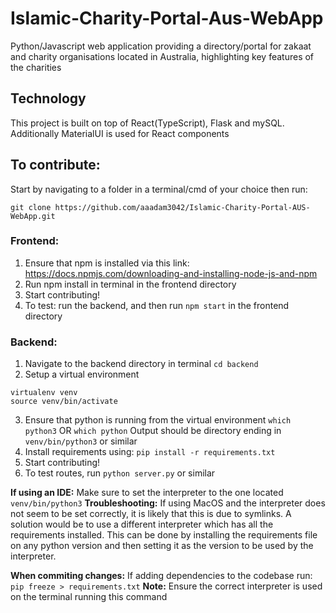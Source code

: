 # Islamic-Charity-Portal-Aus-WebApp
Python/Javascript web application providing a directory/portal for zakaat and charity organisations located in Australia, highlighting key features of the charities

## Technology
This project is built on top of React(TypeScript), Flask and mySQL.
Additionally MaterialUI is used for React components

## To contribute:
Start by navigating to a folder in a terminal/cmd of your choice then run:

`git clone https://github.com/aaadam3042/Islamic-Charity-Portal-AUS-WebApp.git`

### Frontend:

1. Ensure that npm is installed via this link: https://docs.npmjs.com/downloading-and-installing-node-js-and-npm
2. Run npm install in terminal in the frontend directory
3. Start contributing!
4. To test: run the backend, and then run `npm start` in the frontend directory

### Backend:

1. Navigate to the backend directory in terminal
`cd backend`
2. Setup a virtual environment
```
virtualenv venv
source venv/bin/activate
```
3. Ensure that python is running from the virtual environment
`which python3`
OR
`which python`
Output should be directory ending in `venv/bin/python3` or similar
4. Install requirements using:
`pip install -r requirements.txt`
5. Start contributing!
6. To test routes, run `python server.py` or similar

**If using an IDE:** Make sure to set the interpreter to the one located `venv/bin/python3`
**Troubleshooting:** 
If using MacOS and the interpreter does not seem to be set correctly, it is likely that this is due to symlinks. A solution would be to use a different interpreter which has all the requirements installed. This can be done by installing the requirements file on any python version and then setting it as the version to be used by the interpreter.

**When commiting changes:** If adding dependencies to the codebase run:
`pip freeze > requirements.txt`
**Note:** Ensure the correct interpreter is used on the terminal running this command
